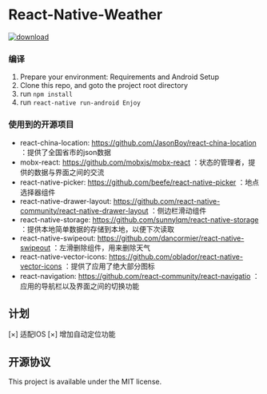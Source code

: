 # React-Native-Weather

[![download](https://www.pgyer.com/app/qrcode/simpleWeather)
](https://www.pgyer.com/simpleWeather)

### 编译

1. Prepare your environment: Requirements and Android Setup
2. Clone this repo, and goto the project root directory
4. run `npm install`
5. run `react-native run-android
Enjoy`


### 使用到的开源项目

* react-china-location: https://github.com/JasonBoy/react-china-location ：提供了全国省市的json数据
* mobx-react: https://github.com/mobxjs/mobx-react  ：状态的管理者，提供的数据与界面之间的交流
* react-native-picker: https://github.com/beefe/react-native-picker  ：地点选择器组件
* react-native-drawer-layout: https://github.com/react-native-community/react-native-drawer-layout  ：侧边栏滑动组件
* react-native-storage: https://github.com/sunnylqm/react-native-storage  ：提供本地简单数据的存储到本地，以便下次读取
* react-native-swipeout: https://github.com/dancormier/react-native-swipeout  ：左滑删除组件，用来删除天气
* react-native-vector-icons: https://github.com/oblador/react-native-vector-icons  ：提供了应用了绝大部分图标
* react-navigation: https://github.com/react-community/react-navigatio  ：应用的导航栏以及界面之间的切换功能

## 计划

[×] 适配IOS
[×] 增加自动定位功能

## 开源协议

This project is available under the MIT license.


